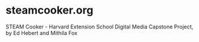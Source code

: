 # steamcooker.org
STEAM Cooker - Harvard Extension School Digital Media Capstone Project, by Ed Hebert and Mithila Fox

